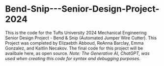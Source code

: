 # Bend-Snip---Senior-Design-Project-2024
This is the code for the Tufts University 2024 Mechanical Engineering Senior Design Project - Bend &amp; Snip (Automated Jumper Wire Cutter). This Project was completed by Elizaebth Abboud, ReAnna Barclay, Emma Gonzalez, and Kaitlin Necakov. The final code for this project will be availbale here, as open source.  _Note: The Generative AI, ChatGPT, was used when creating this code for syntax and debugging purposes._
